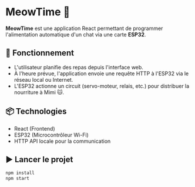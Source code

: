 # MeowTime 🐾

**MeowTime** est une application React permettant de programmer l'alimentation automatique d'un chat via une carte **ESP32**.

## 🚀 Fonctionnement

- L'utilisateur planifie des repas depuis l'interface web.
- À l'heure prévue, l'application envoie une requête HTTP à l'ESP32 via le réseau local ou Internet.
- L'ESP32 actionne un circuit (servo-moteur, relais, etc.) pour distribuer la nourriture à Mimi 🐱.

## 📦 Technologies

- React (Frontend)
- ESP32 (Microcontrôleur Wi-Fi)
- HTTP API locale pour la communication

## ▶️ Lancer le projet

```bash
npm install
npm start
